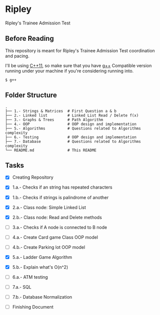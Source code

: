 # Ripley

Ripley's Trainee Admission Test

## Before Reading

This repository is meant for Ripley's Trainee Admission Test coordination and pacing.

I'll be using [C++11](https://isocpp.org/), so make sure that you have [g++](https://gcc.gnu.org/) Compatible version running
 under your machine if you're considering running into.
 
 
 ```
$ g++ 
```
## Folder Structure

    .
    ├── 1.- Strings & Matrices  # First Question a & b 
    ├── 2.- Linked list         # Linked List Read / Delete f(x) 
    ├── 3.- Graphs & Trees      # Path Algorithm
    ├── 4.- OOP                 # OOP design and implementation
    ├── 5.- Algorithms          # Questions related to Algorithms complexity
    ├── 6.- Testing             # OOP design and implementation
    ├── 7.- Database            # Questions related to Algorithms complexity
    └── README.md               # This README


## Tasks

- [x] Creating Repository
- [x] 1.a.- Checks if an string has repeated characters
- [x] 1.b.- Checks if strings is palindrome of another
- [x] 2.a.- Class node: Simple Linked List
- [x] 2.b.- Class node: Read and Delete methods
- [ ] 3.a.- Checks if A node is connected to B node 
- [ ] 4.a.- Create Card game Class OOP model
- [ ] 4.b.- Create Parking lot OOP model
- [x] 5.a.- Ladder Game Algorithm 
- [x] 5.b.- Explain what's O(n^2)
- [ ] 6.a.- ATM testing
- [ ] 7.a.- SQL 
- [ ] 7.b.- Database Normalization
- [ ] Finishing Document

